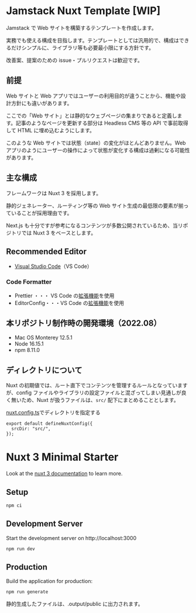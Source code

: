 # Jamstack Nuxt Template [WIP]

Jamstack で Web サイトを構築するテンプレートを作成します。

実務でも使える構成を目指します。テンプレートとしては汎用的で、構成はできるだけシンプルに、ライブラリ等も必要最小限にする方針です。

改善案、提案のための issue・プルリクエストは歓迎です。

## 前提

Web サイトと Web アプリではユーザーの利用目的が違うことから、機能や設計方針にも違いがあります。

ここでの「Web サイト」とは静的なウェブページの集まりであると定義します。記事のようなページを更新する部分は Headless CMS 等の API で事前取得して HTML に埋め込むようにします。

このような Web サイトでは状態（state）の変化がほとんどありません。Web アプリのようにユーザーの操作によって状態が変化する構成は過剰になる可能性があります。

## 主な構成

フレームワークは Nuxt 3 を採用します。

静的ジェネレーター、ルーティング等の Web サイト生成の最低限の要素が揃っていることが採用理由です。

Next.js も十分ですが参考になるコンテンツが多数公開されているため、当リポジトリでは Nuxt 3 をベースとします。

## Recommended Editor

- [Visual Studio Code](https://azure.microsoft.com/ja-jp/products/visual-studio-code/)（VS Code）

### Code Formatter

- Prettier ・・・ VS Code の[拡張機能](https://marketplace.visualstudio.com/items?itemName=esbenp.prettier-vscode)を使用
- EditorConfig・・・VS Code の[拡張機能](https://editorconfig.org/#overview)を使用

## 本リポジトリ制作時の開発環境（2022.08）

- Mac OS Monterey 12.5.1
- Node 16.15.1
- npm 8.11.0

## ディレクトリについて

Nuxt の初期値では、ルート直下でコンテンツを管理するルールとなっていますが、config ファイルやライブラリの設定ファイルと混ざってしまい見通しが良く無いため、Nuxt が扱うファイルは、`src/` 配下にまとめることとします。

[nuxt.config.ts](./nuxt.config.ts)でディレクトリを指定する

```
export default defineNuxtConfig({
  srcDir: "src/",
});
```

# Nuxt 3 Minimal Starter

Look at the [nuxt 3 documentation](https://v3.nuxtjs.org) to learn more.

## Setup

```bash
npm ci
```

## Development Server

Start the development server on http://localhost:3000

```bash
npm run dev
```

## Production

Build the application for production:

```bash
npm run generate
```

静的生成したファイルは、.output/public に出力されます。
